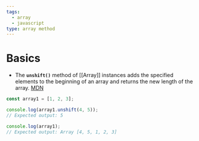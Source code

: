 ```yaml
---
tags:
  - array
  - javascript
type: array method
---
```

# Basics
- The **`unshift()`** method of [[Array]] instances adds the specified elements to the beginning of an array and returns the new length of the array. [MDN](https://developer.mozilla.org/en-US/docs/Web/JavaScript/Reference/Global_Objects/Array/unshift)
```javascript
const array1 = [1, 2, 3];

console.log(array1.unshift(4, 5));
// Expected output: 5

console.log(array1);
// Expected output: Array [4, 5, 1, 2, 3]
```
